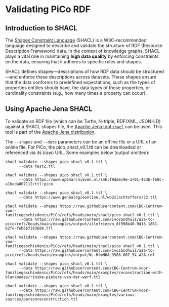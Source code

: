 # Validating PiCo RDF
## Introduction to SHACL

The [Shapes Constraint Language](https://www.w3.org/TR/shacl/) (SHACL) is a W3C-recommended language designed to describe and validate the structure of RDF (Resource Description Framework) data. In the context of knowledge graphs, SHACL plays a vital role in maintaining **high data quality** by enforcing constraints on the data, ensuring that it adheres to specific rules and shapes. 

SHACL defines shapes—descriptions of how RDF data should be structured—and enforce these descriptions across datasets. These shapes ensure that the data conforms to predefined expectations, such as the types of properties entities should have, the data types of those properties, or cardinality constraints (e.g., how many times a property can occur). 
## Using Apache Jena SHACL
To validate an RDF file (which can be Turtle, N-triple, RDF/XML, JSON-LD) against a SHACL shapes file, the [Apache Jena tool `shacl`](https://jena.apache.org/documentation/shacl/index.html) can be used. This tool is part of the [Apache Jena distribution](https://jena.apache.org/download/index.cgi).

The `--shapes` and `--data` parameters can be an offline file or a URL of an online file. For PiCo, the pico_shacl_v0.1.ttl can be downloaded or referenced via its (raw) URL. Some examples below (output omitted):

	shacl validate --shapes pico_shacl_v0.1.ttl \ 
          --data test2.ttl
                     
	shacl validate --shapes pico_shacl_v0.1.ttl \ 
          --data https://www.openarchieven.nl/smh:f9ddec9e-a701-463b-fb0c-a1beda807112/ttl:pico
                     
	shacl validate --shapes pico_shacl_v0.1.ttl \ 
          --data https://www.genealogieonline.nl/wo2slachtoffers/23.ttl

    shacl validate --shapes https://raw.githubusercontent.com/CBG-Centrum-voor-familiegeschiedenis/PiCo/refs/heads/main/shacl/pico_shacl_v0.1.ttl \ 
          --data https://raw.githubusercontent.com/ivozandhuis/a2a-to-pico/refs/heads/main/examples/output/allefriezen_8f998b40-9d13-1861-62fe-feb667283688.ttl

    shacl validate --shapes https://raw.githubusercontent.com/CBG-Centrum-voor-familiegeschiedenis/PiCo/refs/heads/main/shacl/pico_shacl_v0.1.ttl \ 
          --data https://raw.githubusercontent.com/ivozandhuis/a2a-to-pico/refs/heads/main/examples/output/NL-HlmNHA_3586-667_54_A2A.rdf

    shacl validate --shapes pico_shacl_v0.1.ttl \ 
          --data https://raw.githubusercontent.com/CBG-Centrum-voor-familiegeschiedenis/PiCo/refs/heads/main/examples/reconstruction-with-blanknodes/rinske-pieters-van-der-werf.ttl

    shacl validate --shapes pico_shacl_v0.1.ttl \ 
          --data https://raw.githubusercontent.com/CBG-Centrum-voor-familiegeschiedenis/PiCo/refs/heads/main/examples/various-sources/personreconstruction.ttl
